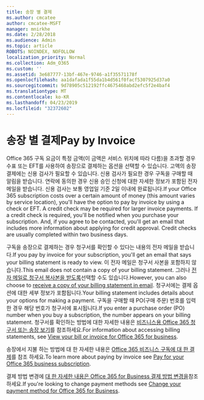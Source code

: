 ```yaml
---
title: 송장 별 결제
ms.author: cmcatee
author: cmcatee-MSFT
manager: mnirkhe
ms.date: 2/28/2018
ms.audience: Admin
ms.topic: article
ROBOTS: NOINDEX, NOFOLLOW
localization_priority: Normal
ms.collection: Adm_O365
ms.custom: ''
ms.assetid: 3e687777-13bf-467e-9746-a1f35571178f
ms.openlocfilehash: aa1dafada1f55da1b4d561f0facf5307925d37a0
ms.sourcegitcommit: 9d78905c512192ffc4675468abd2efc5f2e4baf4
ms.translationtype: MT
ms.contentlocale: ko-KR
ms.lasthandoff: 04/23/2019
ms.locfileid: "32372602"
---
```

# <a name="pay-by-invoice"></a><span data-ttu-id="fbcab-102">송장 별 결제</span><span class="sxs-lookup"><span data-stu-id="fbcab-102">Pay by Invoice</span></span>

<span data-ttu-id="fbcab-p101">Office 365 구독 요금이 특정 금액(이 금액은 서비스 위치에 따라 다름)을 초과할 경우 수표 또는 EFT를 사용하여 송장으로 결제하는 옵션을 선택할 수 있습니다. 고액의 송장 결제에는 신용 검사가 필요할 수 있습니다. 신용 검사가 필요한 경우 구독을 구매할 때 알림을 받습니다. 연락에 동의한 경우 신용 승인 신청에 대한 자세한 정보가 포함된 전자 메일을 받습니다. 신용 검사는 보통 영업일 기준 2일 이내에 완료됩니다.</span><span class="sxs-lookup"><span data-stu-id="fbcab-p101">If your Office 365 subscription costs over a certain amount of money (this amount varies by service location), you'll have the option to pay by invoice by using a check or EFT. A credit check may be required for larger invoice payments. If a credit check is required, you'll be notified when you purchase your subscription. And, if you agree to be contacted, you'll get an email that includes more information about applying for credit approval. Credit checks are usually completed within two business days.</span></span>
  
<span data-ttu-id="fbcab-108">구독을 송장으로 결제하는 경우 청구서를 확인할 수 있다는 내용의 전자 메일을 받습니다.</span><span class="sxs-lookup"><span data-stu-id="fbcab-108">If you pay by invoice for your subscription, you'll get an email that says your billing statement is ready to view.</span></span> <span data-ttu-id="fbcab-109">이 전자 메일은 청구서 사본을 포함하지 않습니다.</span><span class="sxs-lookup"><span data-stu-id="fbcab-109">This email does not contain a copy of your billing statement.</span></span> <span data-ttu-id="fbcab-110">그러나 [전자 메일로 청구서 복사본을 받도록](https://support.office.com/article/734f4aab-df2d-4e9b-8cb1-691910bde216)선택할 수도 있습니다.</span><span class="sxs-lookup"><span data-stu-id="fbcab-110">However, you can also choose to [receive a copy of your billing statement in email](https://support.office.com/article/734f4aab-df2d-4e9b-8cb1-691910bde216).</span></span> <span data-ttu-id="fbcab-111">청구서에는 결제 옵션에 대한 세부 정보가 포함됩니다.</span><span class="sxs-lookup"><span data-stu-id="fbcab-111">Your billing statement includes details about your options for making a payment.</span></span> <span data-ttu-id="fbcab-112">구독을 구매할 때 PO(구매 주문) 번호를 입력한 경우 해당 번호가 청구서에 표시됩니다.</span><span class="sxs-lookup"><span data-stu-id="fbcab-112">If you enter a purchase order (PO) number when you buy a subscription, the number appears on your billing statement.</span></span> <span data-ttu-id="fbcab-113">청구서를 확인하는 방법에 대한 자세한 내용은 [비즈니스용 Office 365 청구서 또는 송장 보기](https://support.office.com/article/2ae3ea58-4fce-4592-91d6-46e9ae3ec218)를 참조하세요.</span><span class="sxs-lookup"><span data-stu-id="fbcab-113">For information about accessing billing statements, see [View your bill or invoice for Office 365 for business](https://support.office.com/article/2ae3ea58-4fce-4592-91d6-46e9ae3ec218).</span></span>
  
<span data-ttu-id="fbcab-114">송장에서 지불 하는 방법에 대 한 자세한 내용은 [Office 365 비즈니스 구독에 대 한 결제](https://support.office.com/article/734f4aab-df2d-4e9b-8cb1-691910bde216)를 참조 하세요.</span><span class="sxs-lookup"><span data-stu-id="fbcab-114">To learn more about paying by invoice see [Pay for your Office 365 business subscription](https://support.office.com/article/734f4aab-df2d-4e9b-8cb1-691910bde216).</span></span>
  
<span data-ttu-id="fbcab-115">결제 방법 변경에 [대 한 자세한 내용은 Office 365 for Business 결제 방법 변경을](https://support.office.com/article/8652f539-3123-4a8f-b9bd-6aa2f0e0372d)참조 하세요.</span><span class="sxs-lookup"><span data-stu-id="fbcab-115">If you're looking to change payment methods see [Change your payment method for Office 365 for Business](https://support.office.com/article/8652f539-3123-4a8f-b9bd-6aa2f0e0372d).</span></span>
  

